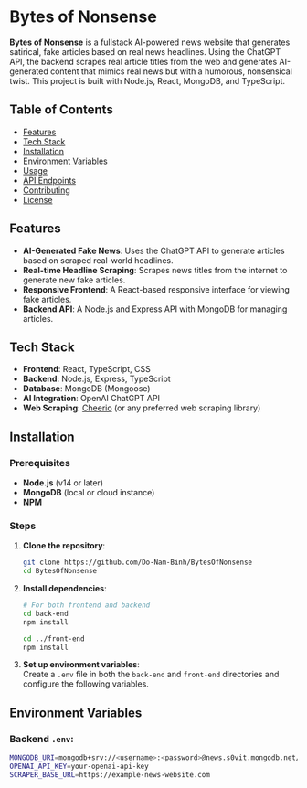# Bytes of Nonsense

**Bytes of Nonsense** is a fullstack AI-powered news website that generates satirical, fake articles based on real news headlines. Using the ChatGPT API, the backend scrapes real article titles from the web and generates AI-generated content that mimics real news but with a humorous, nonsensical twist. This project is built with Node.js, React, MongoDB, and TypeScript.

## Table of Contents
- [Features](#features)
- [Tech Stack](#tech-stack)
- [Installation](#installation)
- [Environment Variables](#environment-variables)
- [Usage](#usage)
- [API Endpoints](#api-endpoints)
- [Contributing](#contributing)
- [License](#license)

## Features
- **AI-Generated Fake News**: Uses the ChatGPT API to generate articles based on scraped real-world headlines.
- **Real-time Headline Scraping**: Scrapes news titles from the internet to generate new fake articles.
- **Responsive Frontend**: A React-based responsive interface for viewing fake articles.
- **Backend API**: A Node.js and Express API with MongoDB for managing articles.

## Tech Stack
- **Frontend**: React, TypeScript, CSS
- **Backend**: Node.js, Express, TypeScript
- **Database**: MongoDB (Mongoose)
- **AI Integration**: OpenAI ChatGPT API
- **Web Scraping**: [Cheerio](https://www.npmjs.com/package/cheerio) (or any preferred web scraping library)

## Installation

### Prerequisites
- **Node.js** (v14 or later)
- **MongoDB** (local or cloud instance)
- **NPM**

### Steps

1. **Clone the repository**:
    ```bash
    git clone https://github.com/Do-Nam-Binh/BytesOfNonsense
    cd BytesOfNonsense
    ```

2. **Install dependencies**:
    ```bash
    # For both frontend and backend
    cd back-end
    npm install

    cd ../front-end
    npm install
    ```

3. **Set up environment variables**:  
   Create a `.env` file in both the `back-end` and `front-end` directories and configure the following variables.

## Environment Variables

### Backend `.env`:

```bash
MONGODB_URI=mongodb+srv://<username>:<password>@news.s0vit.mongodb.net/?retryWrites=true&w=majority&appName=News
OPENAI_API_KEY=your-openai-api-key
SCRAPER_BASE_URL=https://example-news-website.com

